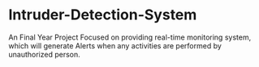 # Intruder-Detection-System
An Final Year Project Focused on providing real-time monitoring system, which will generate Alerts when any activities are performed by unauthorized person.
